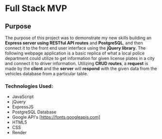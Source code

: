# Full Stack MVP

## Purpose
The purpose of this project was to demonstrate my new skills building an **Express server using RESTful API routes** and **PostgreSQL**, and then connect it to the front end user interface using the **jQuery library.** The following webpage application is a basic replica of what a local police department could utilize to get information for given license plates in a city and connect it to driver information. Utilizing **CRUD routes**, a **request** is made by the **client** and the **server** will **respond** with the given data from the vehicles database from a particular table.

### Technologies Used:
- JavaScript
- jQuery
- ExpressJS
- PostgreSQL Database
- Google API's [https://fonts.googleapis.com]
- HTML5
- CSS
- Render
